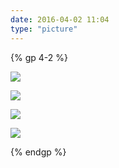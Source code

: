 ```yaml
---
date: 2016-04-02 11:04
type: "picture"    
---
```


{% gp 4-2 %}

![](/assets/articleImg/2016-04-02-0.jpg)

![](/assets/articleImg/2016-04-02-3.jpg)

![](/assets/articleImg/2016-04-02-1.jpg)

![](/assets/articleImg/2016-04-02-2.jpg)

{% endgp %}

